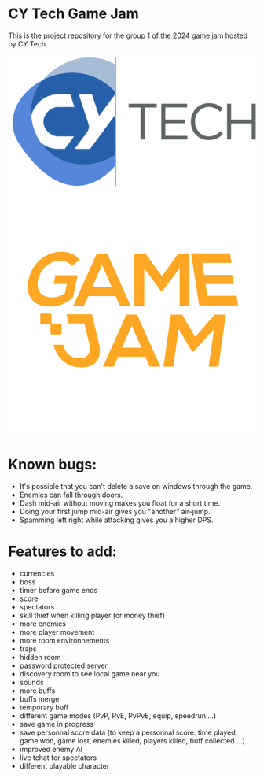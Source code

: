 # CY Tech Game Jam

This is the project repository for the group 1 of the 2024 game jam hosted by CY Tech.

![CY TECH](./assets/credits/CY_Tech.png)
![GAME JAM](./assets/credits/logo_sans_bg.png)

# Known bugs:

- It's possible that you can't delete a save on windows through the game.
- Enemies can fall through doors.
- Dash mid-air without moving makes you float for a short time.
- Doing your first jump mid-air gives you "another" air-jump.
- Spamming left right while attacking gives you a higher DPS.


# Features to add:
- currencies
- boss
- timer before game ends
- score
- spectators
- skill thief when killing player (or money thief)
- more enemies
- more player movement
- more room environnements
- traps
- hidden room
- password protected server
- discovery room to see local game near you
- sounds
- more buffs
- buffs merge
- temporary buff
- different game modes (PvP, PvE, PvPvE, equip, speedrun ...)
- save game in progress
- save personnal score data (to keep a personnal score: time played, game won, game lost, enemies killed, players killed, buff collected ...)
- improved enemy AI
- live tchat for spectators
- different playable character